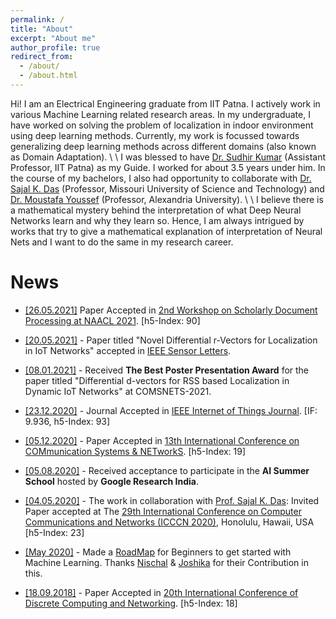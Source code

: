 ```yaml
---
permalink: /
title: "About"
excerpt: "About me"
author_profile: true
redirect_from: 
  - /about/
  - /about.html
---
```


Hi! I am an Electrical Engineering graduate from IIT Patna. I actively work in various Machine Learning related research areas. In my undergraduate, I have worked on solving the problem of localization in indoor environment using deep learning methods. Currently, my work is focussed towards generalizing deep learning methods across different domains (also known as Domain Adaptation). \\
\\
I was blessed to have [Dr. Sudhir Kumar](https://sites.google.com/site/ksudhiriitk/) (Assistant Professor, IIT Patna) as my Guide. I worked for about 3.5 years under him. In the course of my bachelors, I also had opportunity to collaborate with [Dr. Sajal K. Das](https://sites.google.com/a/mst.edu/sdas/home) (Professor, Missouri University of Science and Technology) and [Dr. Moustafa Youssef](https://scholar.google.com/citations?user=r6DUyxsAAAAJ&hl=en) (Professor, Alexandria University). \\
\\
I believe there is a mathematical mystery behind the interpretation of what Deep Neural Networks learn and why they learn so. Hence, I am always intrigued by works that try to give a mathematical explanation of interpretation of Neural Nets and I want to do the same in my research career.

News
======
* <u>[26.05.2021]</u> Paper Accepted in [2nd Workshop on Scholarly Document Processing at NAACL 2021](https://sdproc.org/2021/). [h5-Index: 90]

* <u>[20.05.2021]</u> - Paper titled "Novel Differential r-Vectors for Localization in IoT Networks" accepted in [IEEE Sensor Letters](https://ieee-sensors.org/sensors-letters/).

* <u>[08.01.2021]</u> - Received **The Best Poster Presentation Award** for the paper titled "Differential d-vectors for RSS based Localization in Dynamic IoT Networks" at COMSNETS-2021.

* <u>[23.12.2020]</u> - Journal Accepted in [IEEE Internet of Things Journal](https://ieee-iotj.org/). [IF: 9.936, h5-Index: 93]

* <u>[05.12.2020]</u> - Paper Accepted in [13th International Conference on COMmunication Systems & NETworkS](https://www.comsnets.org/accepted_posters.html). [h5-Index: 19]

* <u>[05.08.2020]</u> - Received acceptance to participate in the **AI Summer School** hosted by **Google Research India**.

* <u>[04.05.2020]</u> - The work in collaboration with [Prof. Sajal K. Das](https://sites.google.com/a/mst.edu/sdas/): Invited Paper accepted at The [29th International Conference on Computer Communications and Networks (ICCCN 2020)](http://www.icccn.org/icccn20/index.html), Honolulu, Hawaii, USA [h5-Index: 23]

* <u>[May 2020]</u> - Made a [RoadMap](https://piyushtiwary31.gitbook.io/ml-roadmap/) for Beginners to get started with Machine Learning. Thanks [Nischal](https://github.com/Nish-19) & [Joshika](https://github.com/joshika1087) for their Contribution in this. 

* <u>[18.09.2018]</u> - Paper Accepted in [20th International Conference of Discrete Computing and Networking](https://events.csa.iisc.ac.in/icdcn2019/index.htm). [h5-Index: 18]

